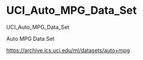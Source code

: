 # UCI_Auto_MPG_Data_Set
UCI_Auto_MPG_Data_Set

Auto MPG Data Set

https://archive.ics.uci.edu/ml/datasets/auto+mpg
